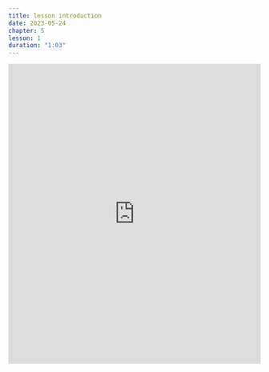 ```yaml
---
title: lesson introduction
date: 2023-05-24
chapter: 5
lesson: 1
duration: "1:03"
---
```

<iframe width="100%" height="600" src="https://www.youtube.com/embed/wftzbgowrm4" title="lesson introduction" frameborder="0" allow="accelerometer; autoplay; clipboard-write; encrypted-media; gyroscope; picture-in-picture" allowfullscreen></iframe>

